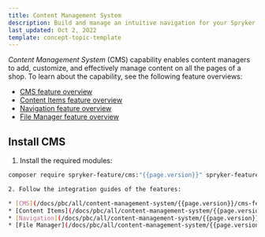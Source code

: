 ```yaml
---
title: Content Management System
description: Build and manage an intuitive navigation for your Spryker shop.
last_updated: Oct 2, 2022
template: concept-topic-template
---
```


*Content Management System* (CMS) capability enables content managers to add, customize, and effectively manage content on all the pages of a shop. To learn about the capability, see the following feature overviews:

* [CMS feature overview](/docs/pbc/all/content-management-system/{{page.version}}/cms-feature-overview/cms-feature-overview.html)
* [Content Items feature overview](/docs/pbc/all/content-management-system/{{page.version}}/content-items-feature-overview.html)
* [Navigation feature overview](/docs/pbc/all/content-management-system/{{page.version}}/navigation-feature-overview.html)
* [File Manager feature overview](/docs/pbc/all/content-management-system/{{page.version}}/file-manager-feature-overview.html)

## Install CMS

1. Install the required modules:

```bash
composer require spryker-feature/cms:"{{page.version}}" spryker-feature/content-item:"{{page.version}}" spryker-feature/navigation:"{{page.version}}" --update-with-dependencies

2. Follow the integration guides of the features:

* [CMS](/docs/pbc/all/content-management-system/{{page.version}}/cms-feature-overview/cms-feature-overview.html#related-developer-documents)
* [Content Items](/docs/pbc/all/content-management-system/{{page.version}}/content-items-feature-overview.html#related-developer-documents)
* [Navigation](/docs/pbc/all/content-management-system/{{page.version}}/navigation-feature-overview.html#related-developer-documents)
* [File Manager](/docs/pbc/all/content-management-system/{{page.version}}/file-manager-feature-overview.html#related-developer-documents)
